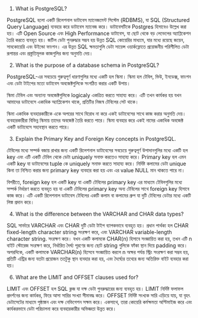 1. What is PostgreSQL?

PostgreSQL হলো একটি রিলেশনাল ডাটাবেস ম্যানেজমেন্ট সিস্টেম (RDBMS), যা SQL (Structured Query Language) ব্যবহার করে ডাটাবেস ম্যানেজ করে। ডাটাবেসটিকে Postgres হিসাবেও উল্লেখ করা হয়। এটি Open Source এবং High Performance ডাটাবেস, যা ছোট থেকে বড় লেভেলের অ্যাপ্লিকেশন তৈরি করতে ব্যবহৃত হয়। জটিল ডেটা পুনরুদ্ধার সম্ভব হয় উন্নত SQL কোয়েরির মাধ্যমে, যার মধ্যে রয়েছে জয়েন, সাবকোয়েরি এবং উইন্ডো ফাংশন। এর উন্নত SQL ক্ষমতাগুলি ডেটা সায়েন্স ওয়ার্কফ্লোতে প্রয়োজনীয় পরিশীলিত ডেটা রূপান্তর এবং প্রস্তুতিমূলক কাজগুলির জন্য অনুমতি দেয়।

2. What is the purpose of a database schema in PostgreSQL?

PostgreSQL-এর সবচেয়ে গুরুত্বপূর্ণ ধারণাগুলির মধ্যে একটি হল স্কিমা। স্কিমা হল টেবিল, ভিউ, ইনডেক্স, ফাংশন এবং ডেটা টাইপের মতো ডাটাবেস অবজেক্টগুলিকে সংগঠিত করার একটি উপায়।

স্কিমা টেবিল এবং অন্যান্য অবজেক্টগুলিকে logicaly একত্রিত করতে সাহায্য করে। এটি তখন কার্যকর হয় যখন আমাদের ডাটাবেসে একাধিক অ্যাপ্লিকেশন থাকে, প্রতিটির নিজস্ব টেবিলের সেট থাকে।

স্কিমা একাধিক ব্যবহারকারীকে একে অপরের সাথে বিরোধ না করে একই ডাটাবেসের সাথে কাজ করার অনুমতি দেয়। ব্যবহারকারীরা বিভিন্ন স্কিমায় তাদের অবজেক্ট তৈরি করতে পারে। স্কিমা ব্যবহার করে একই নামের একাধিক অবজেক্ট একটি ডাটাবেসে সহাবস্থান করতে পারে।

3. Explain the Primary Key and Foreign Key concepts in PostgreSQL.

টেবিলের মধ্যে সম্পর্ক বজায় রাখার জন্য একটি রিলেশনাল ডাটাবেসের সবচেয়ে গুরুত্বপূর্ণ উপাদানগুলির মধ্যে একটি হল key এবং এটি একটি টেবিল থেকে ডেটা uniquely সনাক্ত করতেও সাহায্য করে।
Primary key হল এমন একটি key যা ডাটাবেসের tuple কে uniquely সনাক্ত করতে সাহায্য করে। নির্দিষ্ট কলামের ডেটা unique কিনা তা নিশ্চিত করার জন্য primary key ব্যবহার করা হয় এবং এর value NULL মান থাকতে পারে না।

বিপরীতে, foreign key হল একটি key যা একটি টেবিলের primary key এর মাধ্যমে টেবিলগুলির মধ্যে সম্পর্ক নির্ধারণ করতে ব্যবহৃত হয় যা একটি টেবিলের primary key অন্য টেবিলের সাথে foreign key হিসাবে কাজ করে। এটি একটি রিলেশনাল ডাটাবেস টেবিলের একটি কলাম বা কলামের গ্রুপ যা দুটি টেবিলের ডেটার মধ্যে একটি লিঙ্ক প্রদান করে।

4. What is the difference between the VARCHAR and CHAR data types?

SQL সার্ভারে VARCHAR এবং CHAR দুটি ডেটা টাইপ ব্যাপকভাবে ব্যবহৃত হয়। প্রধান পার্থক্য হল CHAR fixed-length character string সংরক্ষণ করে, এবং VARCHAR variable-length character string. সংরক্ষণ করে।
যখন একটি কলামকে CHAR(n) হিসাবে সংজ্ঞায়িত করা হয়, তখন এটি n বাইট স্টোরেজ সংরক্ষণ করে, নির্ধারিত দৈর্ঘ্য পূরণের জন্য ছোট string গুলিকে ফাঁকা স্থান দিয়ে padding করে। অপরদিকে, একটি কলামকে VARCHAR(n) হিসেবে সংজ্ঞায়িত করলে n অক্ষর পর্যন্ত স্ট্রিং সংরক্ষণ করা সম্ভব হয়, প্রতিটি এন্ট্রির জন্য যতটা প্রয়োজন ততটুকু স্থান ব্যবহার করা হয়, এবং দৈর্ঘ্যের তথ্যের জন্য অতিরিক্ত বাইট ব্যবহার করা হয়।

6. What are the LIMIT and OFFSET clauses used for?

LIMIT এবং OFFSET হল SQL ক্লজ যা দক্ষ ডেটা পুনরুদ্ধারের জন্য ব্যবহৃত হয়। LIMIT নির্দিষ্ট ফলাফল প্রদর্শনের জন্য কার্যকর, ফিরে আসা সারির সংখ্যা সীমাবদ্ধ করে। OFFSET নির্দিষ্ট সংখ্যক সারি এড়িয়ে যায়, যা বৃহৎ ডেটাসেটের মাধ্যমে পৃষ্ঠাঙ্কন এবং দক্ষ নেভিগেশন সক্ষম করে। একসাথে, তারা কোয়েরি কর্মক্ষমতা অপ্টিমাইজ করে এবং কার্যকরভাবে ডেটা পরিচালনা করে ব্যবহারকারীর অভিজ্ঞতা উন্নত করে।
